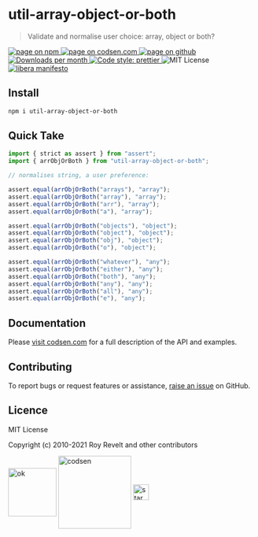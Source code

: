 # util-array-object-or-both

> Validate and normalise user choice: array, object or both?

<div class="package-badges">
  <a href="https://www.npmjs.com/package/util-array-object-or-both" rel="nofollow noreferrer noopener">
    <img src="https://img.shields.io/badge/-npm-blue?style=flat-square" alt="page on npm">
  </a>
  <a href="https://codsen.com/os/util-array-object-or-both" rel="nofollow noreferrer noopener">
    <img src="https://img.shields.io/badge/-codsen-blue?style=flat-square" alt="page on codsen.com">
  </a>
  <a href="https://github.com/codsen/codsen/tree/main/packages/util-array-object-or-both" rel="nofollow noreferrer noopener">
    <img src="https://img.shields.io/badge/-github-blue?style=flat-square" alt="page on github">
  </a>
  <a href="https://npmcharts.com/compare/util-array-object-or-both?interval=30" rel="nofollow noreferrer noopener" target="_blank">
    <img src="https://img.shields.io/npm/dm/util-array-object-or-both.svg?style=flat-square" alt="Downloads per month">
  </a>
  <a href="https://prettier.io" rel="nofollow noreferrer noopener" target="_blank">
    <img src="https://img.shields.io/badge/code_style-prettier-brightgreen.svg?style=flat-square" alt="Code style: prettier">
  </a>
  <img src="https://img.shields.io/badge/licence-MIT-brightgreen.svg?style=flat-square" alt="MIT License">
  <a href="https://liberamanifesto.com" rel="nofollow noreferrer noopener" target="_blank">
    <img src="https://img.shields.io/badge/libera-manifesto-lightgrey.svg?style=flat-square" alt="libera manifesto">
  </a>
</div>

## Install

```bash
npm i util-array-object-or-both
```

## Quick Take

```js
import { strict as assert } from "assert";
import { arrObjOrBoth } from "util-array-object-or-both";

// normalises string, a user preference:

assert.equal(arrObjOrBoth("arrays"), "array");
assert.equal(arrObjOrBoth("array"), "array");
assert.equal(arrObjOrBoth("arr"), "array");
assert.equal(arrObjOrBoth("a"), "array");

assert.equal(arrObjOrBoth("objects"), "object");
assert.equal(arrObjOrBoth("object"), "object");
assert.equal(arrObjOrBoth("obj"), "object");
assert.equal(arrObjOrBoth("o"), "object");

assert.equal(arrObjOrBoth("whatever"), "any");
assert.equal(arrObjOrBoth("either"), "any");
assert.equal(arrObjOrBoth("both"), "any");
assert.equal(arrObjOrBoth("any"), "any");
assert.equal(arrObjOrBoth("all"), "any");
assert.equal(arrObjOrBoth("e"), "any");
```

## Documentation

Please [visit codsen.com](https://codsen.com/os/util-array-object-or-both/) for a full description of the API and examples.

## Contributing

To report bugs or request features or assistance, [raise an issue](https://github.com/codsen/codsen/issues/new/choose) on GitHub.

## Licence

MIT License

Copyright (c) 2010-2021 Roy Revelt and other contributors

<img src="https://codsen.com/images/png-codsen-ok.png" width="98" alt="ok" align="center"> <img src="https://codsen.com/images/png-codsen-1.png" width="148" alt="codsen" align="center"> <img src="https://codsen.com/images/png-codsen-star-small.png" width="32" alt="star" align="center">
